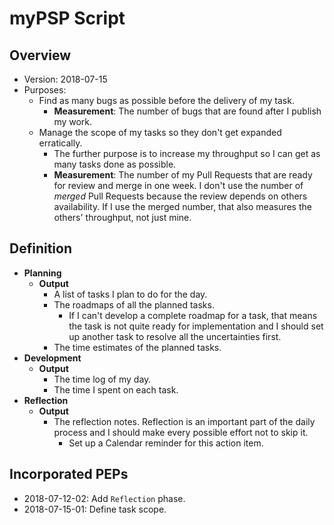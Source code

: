 # myPSP Script

## Overview

- Version: 2018-07-15
- Purposes:
  - Find as many bugs as possible before the delivery of my task.
    - **Measurement**: The number of bugs that are found after I publish my work.
  - Manage the scope of my tasks so they don't get expanded erratically.
    - The further purpose is to increase my throughput so I can get as many tasks done as possible.
    - **Measurement**: The number of my Pull Requests that are ready for review and merge in one week. I don't use the number of _merged_ Pull Requests because the review depends on others availability. If I use the merged number, that also measures the others' throughput, not just mine.

## Definition

- **Planning**
  - **Output**
    - A list of tasks I plan to do for the day.
    - The roadmaps of all the planned tasks.
      - If I can't develop a complete roadmap for a task, that means the task is not quite ready for implementation and I should set up another task to resolve all the uncertainties first.
    - The time estimates of the planned tasks.
- **Development**
  - **Output**
    - The time log of my day.
    - The time I spent on each task.
- **Reflection**
  - **Output**
    - The reflection notes. Reflection is an important part of the daily process and I should make every possible effort not to skip it.
      - Set up a Calendar reminder for this action item.

## Incorporated PEPs

- 2018-07-12-02: Add `Reflection` phase.
- 2018-07-15-01: Define task scope.

